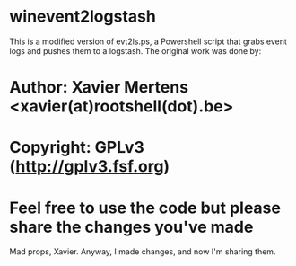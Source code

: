 # winevent2logstash

This is a modified version of evt2ls.ps, a Powershell script that grabs event logs and pushes them to a logstash.  The original work was done by:
# Author: Xavier Mertens <xavier(at)rootshell(dot).be>
# Copyright: GPLv3 (http://gplv3.fsf.org)
# Feel free to use the code but please share the changes you've made

Mad props, Xavier.  Anyway, I made changes, and now I'm sharing them.

